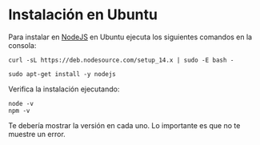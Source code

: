 # Instalación en Ubuntu

Para instalar en [NodeJS](https://nodejs.org/) en Ubuntu ejecuta los siguientes comandos en la consola:

```
curl -sL https://deb.nodesource.com/setup_14.x | sudo -E bash -
```

```
sudo apt-get install -y nodejs
```

Verifica la instalación ejecutando:

```
node -v
npm -v
```

Te debería mostrar la versión en cada uno. Lo importante es que no te muestre un error.
